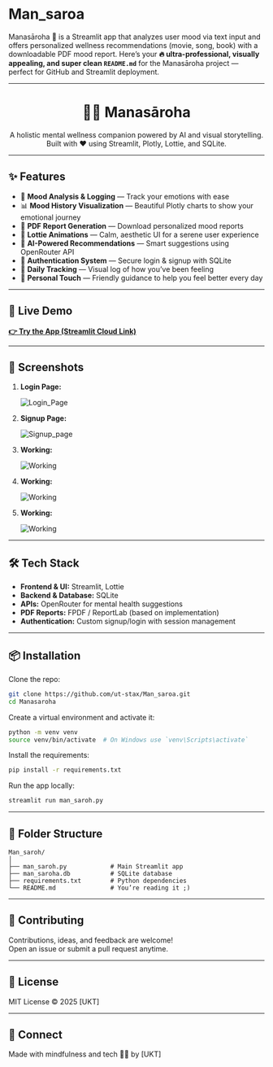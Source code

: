 # Man_saroa
Manasāroha 🌿 is a Streamlit app that analyzes user mood via text input and offers personalized wellness recommendations (movie, song, book) with a downloadable PDF mood report.
Here’s your **🔥 ultra-professional, visually appealing, and super clean `README.md`** for the Manasāroha project — perfect for GitHub and Streamlit deployment.

---

<h1 align="center">🧘‍♀️ Manasāroha</h1>

<p align="center">
  A holistic mental wellness companion powered by AI and visual storytelling.  
  Built with ❤️ using Streamlit, Plotly, Lottie, and SQLite.
</p>

---

## ✨ Features

- 🌈 **Mood Analysis & Logging** — Track your emotions with ease
- 📊 **Mood History Visualization** — Beautiful Plotly charts to show your emotional journey
- 📄 **PDF Report Generation** — Download personalized mood reports
- 🎥 **Lottie Animations** — Calm, aesthetic UI for a serene user experience
- 🧠 **AI-Powered Recommendations** — Smart suggestions using OpenRouter API
- 🔐 **Authentication System** — Secure login & signup with SQLite
- 📅 **Daily Tracking** — Visual log of how you’ve been feeling
- 💬 **Personal Touch** — Friendly guidance to help you feel better every day

---

## 🚀 Live Demo

**[👉 Try the App (Streamlit Cloud Link)](https://mansaroa-crousmkd238bqdjfu7giu4.streamlit.app/)**  

---

## 📸 Screenshots

1. **Login Page:**

    ![Login_Page](./Screenshot%202025-07-04%20175230.png)
   
2. **Signup Page:**
   
    ![Signup_page](./Screenshot%202025-07-04%20175237.png)

3. **Working:**
     
    ![Working](./Screenshot%202025-07-04%20175340.png)

4. **Working:**
     
    ![Working](./Screenshot%202025-07-04%20175645.png)

5. **Working:**
   
    ![Working](./Screenshot%202025-07-04%20175700.png)


---

## 🛠️ Tech Stack

- **Frontend & UI:** Streamlit, Lottie
- **Backend & Database:** SQLite
- **APIs:** OpenRouter for mental health suggestions
- **PDF Reports:** FPDF / ReportLab (based on implementation)
- **Authentication:** Custom signup/login with session management
---

## 📦 Installation

Clone the repo:

```bash
git clone https://github.com/ut-stax/Man_saroa.git
cd Manasaroha
```

Create a virtual environment and activate it:

```bash
python -m venv venv
source venv/bin/activate  # On Windows use `venv\Scripts\activate`
```

Install the requirements:

```bash
pip install -r requirements.txt
```

Run the app locally:

```bash
streamlit run man_saroh.py
```

---

## 🧾 Folder Structure

```
Man_saroh/
│
├── man_saroh.py            # Main Streamlit app
├── man_saroha.db           # SQLite database
├── requirements.txt        # Python dependencies
└── README.md               # You’re reading it ;)
```

---

## 🙌 Contributing

Contributions, ideas, and feedback are welcome!  
Open an issue or submit a pull request anytime.

---

## 📜 License

MIT License © 2025 [UKT]

---

## 🔗 Connect

Made with mindfulness and tech 🧘‍♂️ by [UKT]  


```
